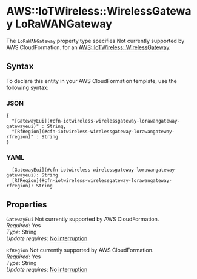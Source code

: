 # AWS::IoTWireless::WirelessGateway LoRaWANGateway<a name="aws-properties-iotwireless-wirelessgateway-lorawangateway"></a>

<a name="aws-properties-iotwireless-wirelessgateway-lorawangateway-description"></a>The `LoRaWANGateway` property type specifies Not currently supported by AWS CloudFormation\. for an [AWS::IoTWireless::WirelessGateway](aws-resource-iotwireless-wirelessgateway.md)\.

## Syntax<a name="aws-properties-iotwireless-wirelessgateway-lorawangateway-syntax"></a>

To declare this entity in your AWS CloudFormation template, use the following syntax:

### JSON<a name="aws-properties-iotwireless-wirelessgateway-lorawangateway-syntax.json"></a>

```
{
  "[GatewayEui](#cfn-iotwireless-wirelessgateway-lorawangateway-gatewayeui)" : String,
  "[RfRegion](#cfn-iotwireless-wirelessgateway-lorawangateway-rfregion)" : String
}
```

### YAML<a name="aws-properties-iotwireless-wirelessgateway-lorawangateway-syntax.yaml"></a>

```
  [GatewayEui](#cfn-iotwireless-wirelessgateway-lorawangateway-gatewayeui): String
  [RfRegion](#cfn-iotwireless-wirelessgateway-lorawangateway-rfregion): String
```

## Properties<a name="aws-properties-iotwireless-wirelessgateway-lorawangateway-properties"></a>

`GatewayEui`  <a name="cfn-iotwireless-wirelessgateway-lorawangateway-gatewayeui"></a>
Not currently supported by AWS CloudFormation\.  
*Required*: Yes  
*Type*: String  
*Update requires*: [No interruption](https://docs.aws.amazon.com/AWSCloudFormation/latest/UserGuide/using-cfn-updating-stacks-update-behaviors.html#update-no-interrupt)

`RfRegion`  <a name="cfn-iotwireless-wirelessgateway-lorawangateway-rfregion"></a>
Not currently supported by AWS CloudFormation\.  
*Required*: Yes  
*Type*: String  
*Update requires*: [No interruption](https://docs.aws.amazon.com/AWSCloudFormation/latest/UserGuide/using-cfn-updating-stacks-update-behaviors.html#update-no-interrupt)